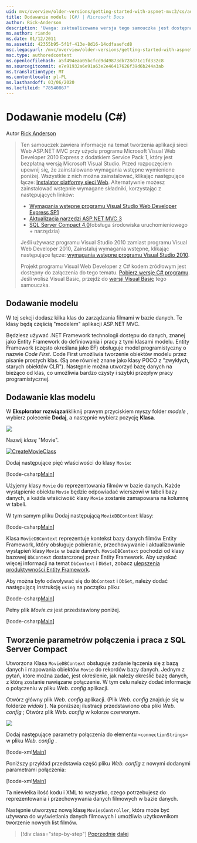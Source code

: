 ```yaml
---
uid: mvc/overview/older-versions/getting-started-with-aspnet-mvc3/cs/adding-a-model
title: Dodawanie modelu (C#) | Microsoft Docs
author: Rick-Anderson
description: 'Uwaga: zaktualizowana wersja tego samouczka jest dostępna w tym miejscu, w którym są używane ASP.NET MVC 5 i Visual Studio 2013. Jest to bezpieczniejsze i łatwiejsze w obserwowanie...'
ms.author: riande
ms.date: 01/12/2011
ms.assetid: 42355b95-5f1f-413e-8d16-14cdfaaefcd8
msc.legacyurl: /mvc/overview/older-versions/getting-started-with-aspnet-mvc3/cs/adding-a-model
msc.type: authoredcontent
ms.openlocfilehash: a5f494eaa05bcfcd9d49873db728d71c1fd332c8
ms.sourcegitcommit: e7e91932a6e91a63e2e46417626f39d6b244a3ab
ms.translationtype: MT
ms.contentlocale: pl-PL
ms.lasthandoff: 03/06/2020
ms.locfileid: "78540867"
---
```

# <a name="adding-a-model-c"></a>Dodawanie modelu (C#)

Autor [Rick Anderson](https://twitter.com/RickAndMSFT)

> Ten samouczek zawiera informacje na temat tworzenia aplikacji sieci Web ASP.NET MVC przy użyciu programu Microsoft Visual Web Developer 2010 Express z dodatkiem Service Pack 1, który jest bezpłatną wersją Microsoft Visual Studio. Przed rozpoczęciem upewnij się, że zainstalowano wymagania wstępne wymienione poniżej. Wszystkie z nich można zainstalować, klikając następujące łącze: [Instalator platformy sieci Web](https://www.microsoft.com/web/gallery/install.aspx?appid=VWD2010SP1Pack). Alternatywnie możesz zainstalować wstępnie wymagane składniki, korzystając z następujących linków:
> 
> - [Wymagania wstępne programu Visual Studio Web Developer Express SP1](https://www.microsoft.com/web/gallery/install.aspx?appid=VWD2010SP1Pack)
> - [Aktualizacja narzędzi ASP.NET MVC 3](https://www.microsoft.com/web/gallery/install.aspx?appsxml=&amp;appid=MVC3)
> - [SQL Server Compact 4,0](https://www.microsoft.com/web/gallery/install.aspx?appid=SQLCE;SQLCEVSTools_4_0)(obsługa środowiska uruchomieniowego + narzędzia)
> 
> Jeśli używasz programu Visual Studio 2010 zamiast programu Visual Web Developer 2010, Zainstaluj wymagania wstępne, klikając następujące łącze: [wymagania wstępne programu Visual Studio 2010](https://www.microsoft.com/web/gallery/install.aspx?appsxml=&amp;appid=VS2010SP1Pack).
> 
> Projekt programu Visual Web Developer z C# kodem źródłowym jest dostępny do załączenia do tego tematu. [Pobierz wersję C# programu](https://code.msdn.microsoft.com/Introduction-to-MVC-3-10d1b098). Jeśli wolisz Visual Basic, przejdź do [wersji Visual Basic](../vb/adding-a-model.md) tego samouczka.

## <a name="adding-a-model"></a>Dodawanie modelu

W tej sekcji dodasz kilka klas do zarządzania filmami w bazie danych. Te klasy będą częścią "modelem" aplikacji ASP.NET MVC.

Będziesz używać .NET Framework technologii dostępu do danych, znanej jako Entity Framework do definiowania i pracy z tymi klasami modelu. Entity Framework (często określana jako EF) obsługuje model programistyczny o nazwie *Code First*. Code First umożliwia tworzenie obiektów modelu przez pisanie prostych klas. (Są one również znane jako klasy POCO z "zwykłych, starych obiektów CLR"). Następnie można utworzyć bazę danych na bieżąco od klas, co umożliwia bardzo czysty i szybki przepływ pracy programistycznej.

## <a name="adding-model-classes"></a>Dodawanie klas modelu

W **Eksplorator rozwiązań**kliknij prawym przyciskiem myszy folder *modele* , wybierz polecenie **Dodaj**, a następnie wybierz pozycję **Klasa**.

![](adding-a-model/_static/image1.png)

Nazwij *klasę* "Movie".

[![CreateMovieClass](adding-a-model/_static/image3.png)](adding-a-model/_static/image2.png)

Dodaj następujące pięć właściwości do klasy `Movie`:

[!code-csharp[Main](adding-a-model/samples/sample1.cs)]

Użyjemy klasy `Movie` do reprezentowania filmów w bazie danych. Każde wystąpienie obiektu `Movie` będzie odpowiadać wierszowi w tabeli bazy danych, a każda właściwość klasy `Movie` zostanie zamapowana na kolumnę w tabeli.

W tym samym pliku Dodaj następującą `MovieDBContext` klasy:

[!code-csharp[Main](adding-a-model/samples/sample2.cs)]

Klasa `MovieDBContext` reprezentuje kontekst bazy danych filmów Entity Framework, który obsługuje pobieranie, przechowywanie i aktualizowanie wystąpień klasy `Movie` w bazie danych. `MovieDBContext` pochodzi od klasy bazowej `DbContext` dostarczonej przez Entity Framework. Aby uzyskać więcej informacji na temat `DbContext` i `DbSet`, zobacz [ulepszenia produktywności Entity Framework](https://blogs.msdn.com/b/efdesign/archive/2010/06/21/productivity-improvements-for-the-entity-framework.aspx?wa=wsignin1.0).

Aby można było odwoływać się do `DbContext` i `DbSet`, należy dodać następującą instrukcję `using` na początku pliku:

[!code-csharp[Main](adding-a-model/samples/sample3.cs)]

Pełny plik *Movie.cs* jest przedstawiony poniżej.

[!code-csharp[Main](adding-a-model/samples/sample4.cs)]

## <a name="creating-a-connection-string-and-working-with-sql-server-compact"></a>Tworzenie parametrów połączenia i praca z SQL Server Compact

Utworzona Klasa `MovieDBContext` obsługuje zadanie łączenia się z bazą danych i mapowania obiektów `Movie` do rekordów bazy danych. Jednym z pytań, które można zadać, jest określenie, jak należy określić bazę danych, z którą zostanie nawiązane połączenie. W tym celu należy dodać informacje o połączeniu w pliku *Web. config* aplikacji.

Otwórz główny plik *Web. config* aplikacji. (Plik *Web. config* znajduje się w folderze *widoki* ). Na poniższej ilustracji przedstawiono oba pliki *Web. config* ; Otwórz plik *Web. config* w kolorze czerwonym.

![](adding-a-model/_static/image4.png)

Dodaj następujące parametry połączenia do elementu `<connectionStrings>` w pliku *Web. config* .

[!code-xml[Main](adding-a-model/samples/sample5.xml)]

Poniższy przykład przedstawia część pliku *Web. config* z nowymi dodanymi parametrami połączenia:

[!code-xml[Main](adding-a-model/samples/sample6.xml)]

Ta niewielka ilość kodu i XML to wszystko, czego potrzebujesz do reprezentowania i przechowywania danych filmowych w bazie danych.

Następnie utworzysz nową klasę `MoviesController`, która może być używana do wyświetlania danych filmowych i umożliwia użytkownikom tworzenie nowych list filmów.

> [!div class="step-by-step"]
> [Poprzednie](adding-a-view.md)
> [dalej](accessing-your-models-data-from-a-controller.md)
